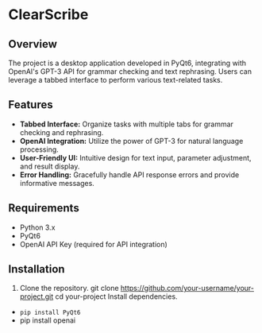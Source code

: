# ClearScribe

## Overview

The project is a desktop application developed in PyQt6, integrating with OpenAI's GPT-3 API for grammar checking and text rephrasing. Users can leverage a tabbed interface to perform various text-related tasks.

## Features

- **Tabbed Interface:** Organize tasks with multiple tabs for grammar checking and rephrasing.
- **OpenAI Integration:** Utilize the power of GPT-3 for natural language processing.
- **User-Friendly UI:** Intuitive design for text input, parameter adjustment, and result display.
- **Error Handling:** Gracefully handle API response errors and provide informative messages.

## Requirements

- Python 3.x
- PyQt6
- OpenAI API Key (required for API integration)

## Installation

1. Clone the repository.
   git clone https://github.com/your-username/your-project.git
   cd your-project
Install dependencies.
- `pip install PyQt6`
- pip install openai

